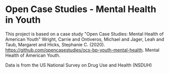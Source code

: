 <h1> Open Case Studies - Mental Health in Youth</h1>

This project is based on a case study "Open Case Studies: Mental Health of American Youth" Wright, Carrie and Ontiveros, Michael and Jager, Leah and Taub, Margaret and Hicks, Stephanie C. (2020). https://github.com/opencasestudies/ocs-bp-youth-mental-health. Mental Health of American Youth.

Data is from the US National Survey on Drug Use and Health (NSDUH)
